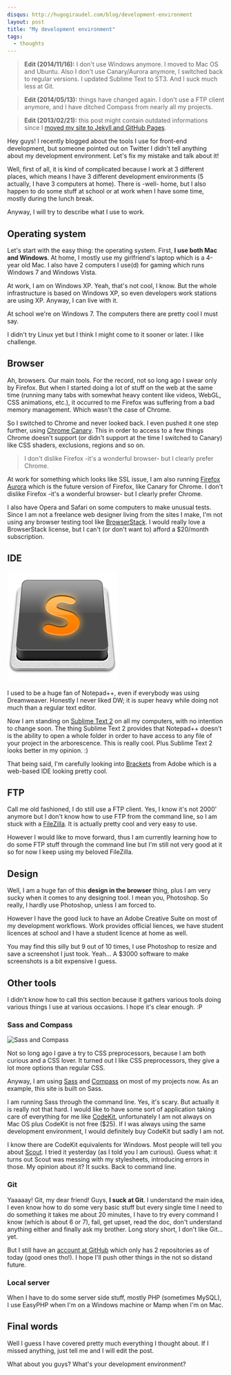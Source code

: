 ```yaml
---
disqus: http://hugogiraudel.com/blog/development-environment
layout: post
title: "My development environment"
tags:
  - thoughts
---
```


> **Edit (2014/11/16):** I don't use Windows anymore. I moved to Mac OS and Ubuntu. Also I don't use Canary/Aurora anymore, I switched back to regular versions. I updated Sublime Text to ST3. And I suck much less at Git.

<!-- -->

> **Edit (2014/05/13):** things have changed again. I don't use a FTP client anymore, and I have ditched Compass from nearly all my projects.

<!-- -->

> **Edit (2013/02/21):** this post might contain outdated informations since I [moved my site to Jekyll and GitHub Pages](http://hugogiraudel.com/2013/02/21/jekyll/).

Hey guys! I recently blogged about the tools I use for front-end development, but someone pointed out on Twitter I didn't tell anything about my development environment. Let's fix my mistake and talk about it!

Well, first of all, it is kind of complicated because I work at 3 different places, which means I have 3 different development environments (5 actually, I have 3 computers at home). There is -well- home, but I also happen to do some stuff at school or at work when I have some time, mostly during the lunch break.

Anyway, I will try to describe what I use to work.

## Operating system

Let's start with the easy thing: the operating system. First, **I use both Mac and Windows**. At home, I mostly use my girlfriend's laptop which is a 4-year old Mac. I also have 2 computers I use(d) for gaming which runs Windows 7 and Windows Vista.

At work, I am on Windows XP. Yeah, that's not cool, I know. But the whole infrastructure is based on Windows XP, so even developers work stations are using XP. Anyway, I can live with it.

At school we're on Windows 7. The computers there are pretty cool I must say.

I didn't try Linux yet but I think I might come to it sooner or later. I like challenge.

## Browser

Ah, browsers. Our main tools. For the record, not so long ago I swear only by Firefox. But when I started doing a lot of stuff on the web at the same time (running many tabs with somewhat heavy content like videos, WebGL, CSS animations, etc.), it occurred to me Firefox was suffering from a bad memory management. Which wasn't the case of Chrome.

So I switched to Chrome and never looked back. I even pushed it one step further, using [Chrome Canary](https://www.google.com/intl/en/chrome/browser/canary.html). This in order to access to a few things Chrome doesn't support (or didn't support at the time I switched to Canary) like CSS shaders, exclusions, regions and so on.

> I don't dislike Firefox -it's a wonderful browser- but I clearly prefer Chrome.

At work for something which looks like SSL issue, I am also running [Firefox Aurora](http://www.mozilla.org/fr/firefox/channel/) which is the future version of Firefox, like Canary for Chrome. I don't dislike Firefox -it's a wonderful browser- but I clearly prefer Chrome.

I also have Opera and Safari on some computers to make unusual tests. Since I am not a freelance web designer living from the sites I make, I'm not using any browser testing tool like [BrowserStack](http://www.browserstack.com/). I would really love a BrowserStack license, but I can't (or don't want to) afford a $20/month subscription.

## IDE

<img src="/assets/images/development-environment/sublime-text.png" alt="Sublime Text 2" class="pull-image--right">

I used to be a huge fan of Notepad++, even if everybody was using Dreamweaver. Honestly I never liked DW; it is super heavy while doing not much than a regular text editor.

Now I am standing on [Sublime Text 2](http://www.sublimetext.com/2) on all my computers, with no intention to change soon. The thing Sublime Text 2 provides that Notepad++ doesn't is the ability to open a whole folder in order to have access to any file of your project in the arborescence. This is really cool. Plus Sublime Text 2 looks better in my opinion. :)

That being said, I'm carefully looking into [Brackets](http://brackets.io/) from Adobe which is a web-based IDE looking pretty cool.

## FTP

Call me old fashioned, I do still use a FTP client. Yes, I know it's not 2000' anymore but I don't know how to use FTP from the command line, so I am stuck with a [FileZilla](http://filezilla-project.org/). It is actually pretty cool and very easy to use.

However I would like to move forward, thus I am currently learning how to do some FTP stuff through the command line but I'm still not very good at it so for now I keep using my beloved FileZilla.

## Design

Well, I am a huge fan of this **design in the browser** thing, plus I am very sucky when it comes to any designing tool. I mean you, Photoshop. So really, I hardly use Photoshop, unless I am forced to.

However I have the good luck to have an Adobe Creative Suite on most of my development workflows. Work provides official liences, we have student licences at school and I have a student licence at home as well.

You may find this silly but 9 out of 10 times, I use Photoshop to resize and save a screenshot I just took. Yeah... A $3000 software to make screenshots is a bit expensive I guess.

## Other tools

I didn't know how to call this section because it gathers various tools doing various things I use at various occasions. I hope it's clear enough. :P

### Sass and Compass

<img src="/assets/images/development-environment/sass-compass.jpg" alt="Sass and Compass" class="pull-image--right">

Not so long ago I gave a try to CSS preprocessors, because I am both curious and a CSS lover. It turned out I like CSS preprocessors, they give a lot more options than regular CSS.

Anyway, I am using [Sass](http://sass-lang.com/) and [Compass](http://compass-style.org/) on most of my projects now. As an example, this site is built on Sass.

I am running Sass through the command line. Yes, it's scary. But actually it is really not that hard. I would like to have some sort of application taking care of everything for me like [CodeKit](http://incident57.com/codekit/), unfortunately I am not always on Mac OS plus CodeKit is not free ($25). If I was always using the same development environment, I would definitely buy CodeKit but sadly I am not.

I know there are CodeKit equivalents for Windows. Most people will tell you about [Scout](http://mhs.github.com/scout-app/). I tried it yesterday (as I told you I am curious). Guess what: it turns out Scout was messing with my stylesheets, introducing errors in those. My opinion about it? It sucks. Back to command line.

### Git

Yaaaaay! Git, my dear friend! Guys, **I suck at Git**. I understand the main idea, I even know how to do some very basic stuff but every single time I need to do something it takes me about 20 minutes, I have to try every command I know (which is about 6 or 7), fail, get upset, read the doc, don't understand anything either and finally ask my brother. Long story short, I don't like Git... yet.

But I still have an [account at GitHub](https://github.com/HugoGiraudel) which only has 2 repositories as of today (good ones tho!). I hope I'll push other things in the not so distand future.

### Local server

When I have to do some server side stuff, mostly PHP (sometimes MySQL), I use EasyPHP when I'm on a Windows machine or Mamp when I'm on Mac.

## Final words

Well I guess I have covered pretty much everything I thought about. If I missed anything, just tell me and I will edit the post.

What about you guys? What's your development environment?

